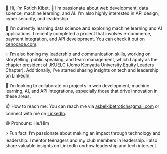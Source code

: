 👋 Hi, I’m Rotich Kibet.
👀 I’m passionate about web development, data science, machine learning, and AI. I’m also highly interested in API design, cyber security, and leadership.

🌱 I’m currently learning data science and exploring machine learning and AI applications. I recently completed a project that involves e-commerce, payment integration, and API development. You can check it out on [cenocade.com](cenocade.com).

💡 I’m also honing my leadership and communication skills, working on storytelling, public speaking, and team management, which I apply as the chapter president of JKUELC (Jomo Kenyatta University Equity Leaders Chapter). Additionally, I’ve started sharing insights on tech and leadership on LinkedIn.

💞️ I’m looking to collaborate on projects in web development, machine learning, AI, and API integrations, especially those that drive innovation in these areas.

📫 How to reach me: You can reach me via asbelkibetrotich@gmail.com or connect with me on [LinkedIn](linkedin.com/in/asbel-rotich-3240a6250/).

😄 Pronouns: He/Him

⚡ Fun fact: I’m passionate about making an impact through technology and leadership. I mentor teenagers and my club members in leadership. I also share valuable insights on LinkedIn on how leadership and tech intersect.

<!--- Kibet-Rotich/Kibet-Rotich is a ✨ special ✨ repository because its `README.md` (this file) appears on your GitHub profile. You can click the Preview link to take a look at your changes. --->
